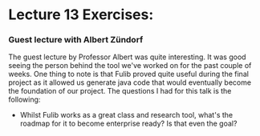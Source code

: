 # Lecture 13 Exercises:

### Guest lecture with Albert Zündorf
The guest lecture by Professor Albert was quite interesting. It was good seeing the person behind the tool we've worked on for the past couple of weeks. One thing to note is that Fulib proved quite useful during the final project as it allowed us generate java code that would eventually become the foundation of our project. The questions I had for this talk is the following:

- Whilst Fulib works as a great class and research tool, what's the roadmap for it to become enterprise ready? Is that even the goal?